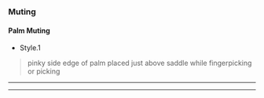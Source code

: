 
### Muting

#### Palm Muting

* Style.1

> pinky side edge of palm placed just above saddle while fingerpicking or picking

---
---
